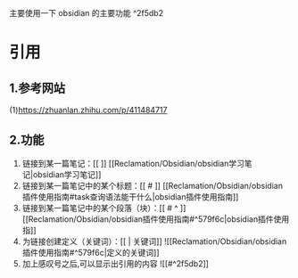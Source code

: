 主要使用一下 obsidian 的主要功能 ^2f5db2
# 引用
## 1.参考网站
(1)https://zhuanlan.zhihu.com/p/411484717
## 2.功能
1. 链接到某一篇笔记：\[\[ ]]
[[Reclamation/Obsidian/obsidian学习笔记|obsidian学习笔记]]
2. 链接到某一篇笔记中的某个标题：\[\[ # ]]
[[Reclamation/Obsidian/obsidian插件使用指南#task查询语法能干什么|obsidian插件使用指南]]
3. 链接到某一篇笔记中的某个段落（块）：\[\[ # ^ ]]
[[Reclamation/Obsidian/obsidian插件使用指南#^579f6c|obsidian插件使用指]]
4. 为链接创建定义（关键词）：\[\[ | 关键词]]
![[Reclamation/Obsidian/obsidian插件使用指南#^579f6c|定义的关键词]]
5. 加上感叹号之后,可以显示出引用的内容
![[#^2f5db2]]
